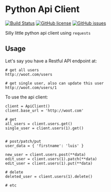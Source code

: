 # Python Api Client

[![Build Status](https://travis-ci.org/luisfcolon/py_api_client.svg?branch=master)](https://travis-ci.org/luisfcolon/py_api_client)
[![GitHub license](https://img.shields.io/badge/license-MIT-blue.svg)](https://raw.githubusercontent.com/luisfcolon/py_api_client/master/LICENSE)
[![GitHub issues](https://img.shields.io/github/issues/luisfcolon/py_api_client.svg)](https://github.com/luisfcolon/py_api_client/issues)

Silly little python api client using `requests`

## Usage

Let's say you have a Restful API endpoint at:

```
# get all users
http://woot.com/users

# get single user, also can update this user
http://woot.com/users/1
```

To use the api client:

```
client = ApiClient()
client.base_url = 'http://woot.com'

# get 
all_users = client.users.get()
single_user = client.users(1).get()


# post/patch/put
user_data = { 'firstname': 'luis' }

new_user = client.users.post(**data)
edit_user = client.users(1).patch(**data)
edit_user = client.users(1).put(**data)

# delete
deleted_user = client.users(1).delete()

# etc
```
